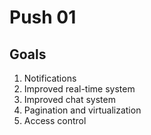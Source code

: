 # Push 01

## Goals

1. Notifications
2. Improved real-time system
3. Improved chat system
4. Pagination and virtualization
5. Access control
